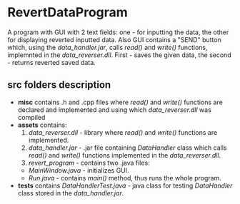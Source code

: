 # RevertDataProgram
A program with GUI with 2 text fields: one - for inputting the data, the other for displaying reverted inputted data. Also GUI contains a "SEND" button which, using the _data_handler.jar_, calls _read()_ and _write()_ functions, implemnted in the _data_reverser.dll_. First - saves the given data, the second - returns reverted saved data.

## src folders description ##
* **misc** contains .h and .cpp files where _read()_ and _write()_ functions are declared and implemented and using which _data_reverser.dll_ was compiled
* **assets** contains: 
  1. _data_reverser.dll_ - library where _read()_ and _write()_ functions are implemented.
  1. _data_handler.jar_ - .jar file containing _DataHandler_ class which calls _read()_ and _write()_ functions implemented in the _data_reverser.dll_.
  1. _revert_program_ - contains two .java files:
    - _MainWindow.java_ - initializes GUI.
    - _Run.java_ - contains _main()_ method, thus runs the whole program.
* **tests** contains _DataHandlerTest.java_ - java class for testing _DataHandler_ class stored in the _data_handler.jar_.
